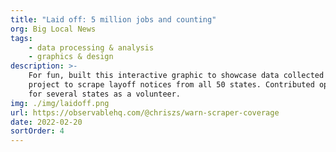 ```yaml
---
title: "Laid off: 5 million jobs and counting"
org: Big Local News
tags:
    - data processing & analysis
    - graphics & design
description: >-
    For fun, built this interactive graphic to showcase data collected by an open source Big Local News
    project to scrape layoff notices from all 50 states. Contributed open source scrapers to the project
    for several states as a volunteer.
img: ./img/laidoff.png
url: https://observablehq.com/@chriszs/warn-scraper-coverage
date: 2022-02-20
sortOrder: 4
---
```

